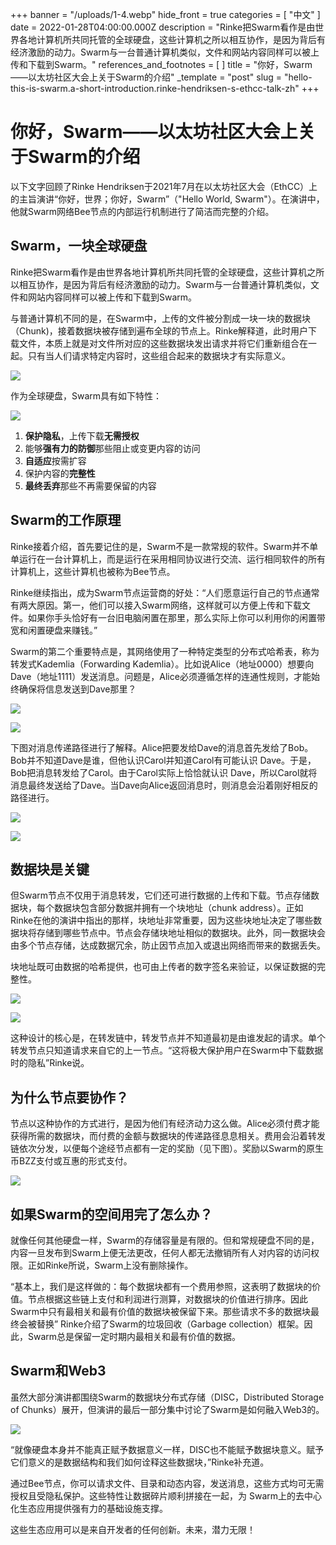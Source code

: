 +++
banner = "/uploads/1-4.webp"
hide_front = true
categories = [ "中文" ]
date = 2022-01-28T04:00:00.000Z
description = "Rinke把Swarm看作是由世界各地计算机所共同托管的全球硬盘，这些计算机之所以相互协作，是因为背后有经济激励的动力。Swarm与一台普通计算机类似，文件和网站内容同样可以被上传和下载到Swarm。"
references_and_footnotes = [ ]
title = "你好，Swarm——以太坊社区大会上关于Swarm的介绍"
_template = "post"
slug = "hello-this-is-swarm.a-short-introduction.rinke-hendriksen-s-ethcc-talk-zh"
+++



# 你好，Swarm——以太坊社区大会上关于Swarm的介绍

以下文字回顾了Rinke Hendriksen于2021年7月在以太坊社区大会（EthCC）上的主旨演讲“你好，世界；你好，Swarm”（"Hello World, Swarm"）。在演讲中，他就Swarm网络Bee节点的内部运行机制进行了简洁而完整的介绍。

## Swarm，一块全球硬盘

Rinke把Swarm看作是由世界各地计算机所共同托管的全球硬盘，这些计算机之所以相互协作，是因为背后有经济激励的动力。Swarm与一台普通计算机类似，文件和网站内容同样可以被上传和下载到Swarm。

与普通计算机不同的是，在Swarm中，上传的文件被分割成一块一块的数据块（Chunk)，接着数据块被存储到遍布全球的节点上。Rinke解释道，此时用户下载文件，本质上就是对文件所对应的这些数据块发出请求并将它们重新组合在一起。只有当人们请求特定内容时，这些组合起来的数据块才有实际意义。

![](/uploads/2-7.png)

作为全球硬盘，Swarm具有如下特性：

![](/uploads/3-4.png)

1. **保护隐私**，上传下载**无需授权**
2. 能够**强有力的防御**那些阻止或变更内容的访问
3. **自适应**按需扩容
4. 保护内容的**完整性**
5. **最终丢弃**那些不再需要保留的内容

## Swarm的工作原理

Rinke接着介绍，首先要记住的是，Swarm不是一款常规的软件。Swarm并不单单运行在一台计算机上，而是运行在采用相同协议进行交流、运行相同软件的所有计算机上，这些计算机也被称为Bee节点。

Rinke继续指出，成为Swarm节点运营商的好处：“人们愿意运行自己的节点通常有两大原因。第一，他们可以接入Swarm网络，这样就可以方便上传和下载文件。如果你手头恰好有一台旧电脑闲置在那里，那么实际上你可以利用你的闲置带宽和闲置硬盘来赚钱。”

Swarm的第二个重要特点是，其网络使用了一种特定类型的分布式哈希表，称为转发式Kademlia（Forwarding Kademlia）。比如说Alice（地址0000）想要向Dave（地址1111）发送消息。问题是，Alice必须遵循怎样的连通性规则，才能始终确保将信息发送到Dave那里？

![](/uploads/4-5.png)

![](/uploads/5-3.png)

下图对消息传递路径进行了解释。Alice把要发给Dave的消息首先发给了Bob。Bob并不知道Dave是谁，但他认识Carol并知道Carol有可能认识 Dave。于是，Bob把消息转发给了Carol。由于Carol实际上恰恰就认识 Dave，所以Carol就将消息最终发送给了Dave。当Dave向Alice返回消息时，则消息会沿着刚好相反的路径进行。

![](/uploads/6-2.png)

![](/uploads/7-2.png)

## 数据块是关键

但Swarm节点不仅用于消息转发，它们还可进行数据的上传和下载。节点存储数据块，每个数据块包含部分数据并拥有一个块地址（chunk address）。正如Rinke在他的演讲中指出的那样，块地址非常重要，因为这些块地址决定了哪些数据块将存储到哪些节点中。节点会存储块地址相似的数据块。此外，同一数据块会由多个节点存储，达成数据冗余，防止因节点加入或退出网络而带来的数据丢失。

块地址既可由数据的哈希提供，也可由上传者的数字签名来验证，以保证数据的完整性。

![](/uploads/9-2.png)

![](/uploads/-.png)


这种设计的核心是，在转发链中，转发节点并不知道最初是由谁发起的请求。单个转发节点只知道请求来自它的上一节点。“这将极大保护用户在Swarm中下载数据时的隐私”Rinke说。

## 为什么节点要协作？

节点以这种协作的方式进行，是因为他们有经济动力这么做。Alice必须付费才能获得所需的数据块，而付费的金额与数据块的传递路径息息相关。费用会沿着转发链依次分发，以便每个途经节点都有一定的奖励（见下图）。奖励以Swarm的原生币BZZ支付或互惠的形式支付。

![](/uploads/11-1.png)

## 如果Swarm的空间用完了怎么办？

就像任何其他硬盘一样，Swarm的存储容量是有限的。但和常规硬盘不同的是，内容一旦发布到Swarm上便无法更改，任何人都无法撤销所有人对内容的访问权限。正如Rinke所说，Swarm上没有删除操作。

“基本上，我们是这样做的：每个数据块都有一个费用参照，这表明了数据块的价值。节点根据这些链上支付和利润进行测算，对数据块的价值进行排序。因此Swarm中只有最相关和最有价值的数据块被保留下来。那些请求不多的数据块最终会被替换” Rinke介绍了Swarm的垃圾回收（Garbage collection）框架。因此，Swarm总是保留一定时期内最相关和最有价值的数据。

## Swarm和Web3

虽然大部分演讲都围绕Swarm的数据块分布式存储（DISC，Distributed Storage of Chunks）展开，但演讲的最后一部分集中讨论了Swarm是如何融入Web3的。

![](/uploads/12-1.png)

“就像硬盘本身并不能真正赋予数据意义一样，DISC也不能赋予数据块意义。赋予它们意义的是数据结构和我们如何诠释这些数据块，”Rinke补充道。

通过Bee节点，你可以请求文件、目录和动态内容，发送消息，这些方式均可无需授权且受隐私保护。这些特性让数据碎片顺利拼接在一起，为 Swarm上的去中心化生态应用提供强有力的基础设施支撑。

这些生态应用可以是来自开发者的任何创新。未来，潜力无限！
